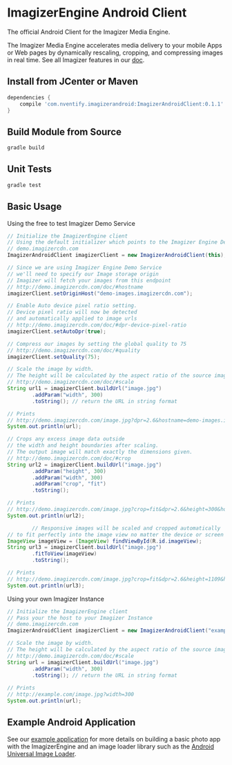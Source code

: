 # ImagizerEngine Android Client

The official Android Client for the Imagizer Media Engine.

The Imagizer Media Engine accelerates media delivery to your mobile Apps or Web pages by dynamically rescaling, cropping, and compressing images in real time. See all Imagizer features in our [doc](http://demo.imagizercdn.com/doc).

## Install from JCenter or Maven
```gradle
dependencies {
    compile 'com.nventify.imagizerandroid:ImagizerAndroidClient:0.1.1'
}
```

## Build Module from Source
```bash
gradle build
```

## Unit Tests
```bash
gradle test
```

## Basic Usage
Using the free to test Imagizer Demo Service 
```java
// Initialize the ImagizerEngine client
// Using the default initializer which points to the Imagizer Engine Demo service
// demo.imagizercdn.com
ImagizerAndroidClient imagizerClient = new ImagizerAndroidClient(this);

// Since we are using Imagizer Engine Demo Service
// we'll need to specify our Image storage origin
// Imagizer will fetch your images from this endpoint
// http://demo.imagizercdn.com/doc/#hostname
imagizerClient.setOriginHost("demo-images.imagizercdn.com");

// Enable Auto device pixel ratio setting.
// Device pixel ratio will now be detected
// and automatically applied to image urls
// http://demo.imagizercdn.com/doc/#dpr-device-pixel-ratio
imagizerClient.setAutoDpr(true);

// Compress our images by setting the global quality to 75
// http://demo.imagizercdn.com/doc/#quality
imagizerClient.setQuality(75);

// Scale the image by width.
// The height will be calculated by the aspect ratio of the source image.
// http://demo.imagizercdn.com/doc/#scale
String url1 = imagizerClient.buildUrl("image.jpg")
        .addParam("width", 300)
        .toString(); // return the URL in string format

// Prints
// http://demo.imagizercdn.com/image.jpg?dpr=2.6&hostname=demo-images.imagizercdn.com&quality=75&width=300
System.out.println(url);

// Crops any excess image data outside
// the width and height boundaries after scaling.
// The output image will match exactly the dimensions given.
// http://demo.imagizercdn.com/doc/#crop
String url2 = imagizerClient.buildUrl("image.jpg")
        .addParam("height", 300)
        .addParam("width", 300)
        .addParam("crop", "fit")
        .toString();

// Prints
// http://demo.imagizercdn.com/image.jpg?crop=fit&dpr=2.6&height=300&hostname=demo-images.imagizercdn.com&quality=75&width=300
System.out.println(url2);

        // Responsive images will be scaled and cropped automatically
// to fit perfectly into the image view no matter the device or screen size
ImageView imageView = (ImageView) findViewById(R.id.imageView);
String url3 = imagizerClient.buildUrl("image.jpg")
        .fitToView(imageView)
        .toString();

// Prints
// http://demo.imagizercdn.com/image.jpg?crop=fit&dpr=2.6&height=1109&hostname=demo-images.imagizercdn.com&quality=75&width=996
System.out.println(url3);        
```
Using your own Imagizer Instance
```java
// Initialize the ImagizerEngine client
// Pass your the host to your Imagizer Instance
// demo.imagizercdn.com
ImagizerAndroidClient imagizerClient = new ImagizerAndroidClient("example.com", this);

// Scale the image by width.
// The height will be calculated by the aspect ratio of the source image.
// http://demo.imagizercdn.com/doc/#scale
String url = imagizerClient.buildUrl("image.jpg")
        .addParam("width", 300)
        .toString(); // return the URL in string format
        
// Prints
// http://example.com/image.jpg?width=300
System.out.println(url);            
```

## Example Android Application
See our [example application](https://github.com/Nventify/ImagizerAndroidExample) for more details on building a basic photo app with the ImagizerEngine and an image loader library such as the [Android Universal Image Loader](https://github.com/nostra13/Android-Universal-Image-Loader).
